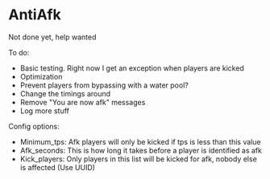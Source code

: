 # AntiAfk

Not done yet, help wanted

To do:
  - Basic testing. Right now I get an exception when players are kicked
  - Optimization
  - Prevent players from bypassing with a water pool?
  - Change the timings around
  - Remove "You are now afk" messages
  - Log more stuff
  
Config options:
  - Minimum_tps: Afk players will only be kicked if tps is less than this value
  - Afk_seconds: This is how long it takes before a player is identified as afk
  - Kick_players: Only players in this list will be kicked for afk, nobody else is affected (Use UUID)
